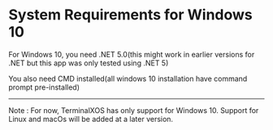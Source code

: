# System Requirements for Windows 10

For Windows 10, you need .NET 5.0(this might work in earlier versions for .NET but this app was only tested using .NET 5)

You also need CMD installed(all windows 10 installation have command prompt pre-installed)

---------------------------------------------------------------------------------

Note : For now, TerminalXOS has only support for Windows 10.
Support for Linux and macOs will be added at a later version.
